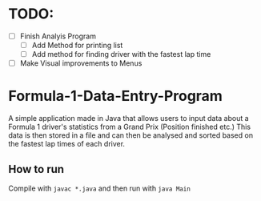 # TODO:
- [ ] Finish Analyis Program 
    - [ ] Add Method for printing list
    - [ ] Add method for finding driver with the fastest lap time 
- [ ] Make Visual improvements to Menus  

# Formula-1-Data-Entry-Program
A simple application made in Java that allows users to input data about a Formula 1 driver's statistics from a Grand Prix (Position finished etc.) This data is then stored in a file and can then be analysed and sorted based on the fastest lap times of each driver. 


## How to run
Compile with `javac *.java` and then run with `java Main`
